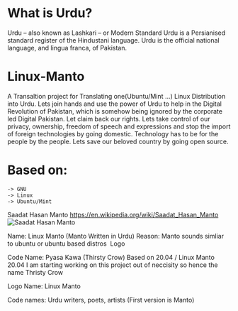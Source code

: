 # What is Urdu?
Urdu – also known as Lashkari – or Modern Standard Urdu is a Persianised standard register of the Hindustani language. Urdu is the official national language, and lingua franca, of Pakistan.


# Linux-Manto
A Transaltion project for Translating one(Ubuntu/Mint ...)  Linux Distribution into Urdu. Lets join hands and use the power of Urdu to help in the Digital Revolution of Pakistan, which is somehow being ignored by the corporate led Digital Pakistan. Let claim back our rights. Lets take control of our privacy, ownership, freedom of speech and expressions and stop the import of foreign technologies by going domestic. Technology has to be for the people by the people. Lets save our beloved country by going open source. 


# Based on:
	-> GNU
	-> Linux
	-> Ubuntu/Mint

Saadat Hasan Manto
https://en.wikipedia.org/wiki/Saadat_Hasan_Manto
![Saadat Hasan Manto](/Saadat_Hasan_Manto_photograph.jpg)

Name: Linux Manto (Manto Written in Urdu)
Reason: Manto sounds simliar to ubuntu or ubuntu based distros
 <image> Logo <image>

Code Name: Pyasa Kawa (Thirsty Crow) Based on 20.04 / Linux Manto 20.04
I am starting working on this project out of neccisity so hence the name Thristy Crow

Logo Name: Linux <urdu>Manto</urdu>

Code names: Urdu writers, poets, artists (First version is Manto)
